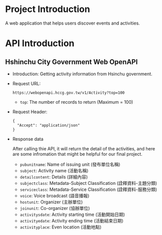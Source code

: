 # Project Introduction

A web application that helps users discover events and activities.

# API Introduction

## Hshinchu City Government Web OpenAPI

- Introduction: Getting activity information from Hsinchu government.
- Request URL:
  
  ```
  https://webopenapi.hccg.gov.tw/v1/Activity?top=100
  ```
  
    - `top`: The number of records to return (Maximum = 100)
- Request Header:
    
    ```
    {
      "Accept": "application/json"
    }
    ```
    
- Response data
    
    After calling thie API, it will return the detail of the activities, and here are some infromation that might be helpful for our final project.
    
    - `pubunitname`: Name of issuing unit (發布單位名稱)
    - `subject`: Activity name (活動名稱)
    - `detailcontent`: Details (詳細內容)
    - `subjectclass`: Metadata-Subject Classification (詮釋資料-主題分類)
    - `serviceclass`: Metadata-Service Classification (詮釋資料-服務分類)
    - `voice`: Voice broadcast (語音播報)
    - `hostunit`: Organizer (主辦單位)
    - `joinunit`: Co-organizer (協辦單位)
    - `activitysdate`: Activity starting time (活動開始日期)
    - `activityedate`: Activity ending time (活動結束日期)
    - `activityplace`: Even location (活動地點)
